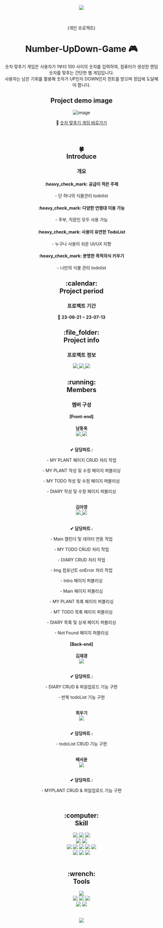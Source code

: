 <div align="center">
  <img src="https://capsule-render.vercel.app/api?type=waving&color=auto&height=200&section=header&text=Number%20UpDown%20Game&fontSize=60" />
</div>
<br/>
<br/>
<div align="center">  
  <p>(개인 프로젝트)</p>
  <h1>
    Number-UpDown-Game 🎮
  </h1>
  <p>숫자 맞추기 게임은 사용자가 1부터 100 사이의 숫자를 입력하여, 컴퓨터가 생성한 랜덤 숫자를 맞추는 간단한 웹 게임입니다.<br />  
    사용자는 남은 기회를 활용해 숫자가 UP인지 DOWN인지 힌트를 받으며 정답에 도달해야 합니다.</p>
</div>
<div align="center">  
  <h2>
    Project demo image
  </h2>
</div>
<div align="center">

![image](https://img1.daumcdn.net/thumb/R1280x0/?scode=mtistory2&fname=https%3A%2F%2Fblog.kakaocdn.net%2Fdn%2FcrwQI2%2FbtsLbU0ltPW%2FKbsYJHckbkKtcNVlM3i9f0%2Fimg.png)

</div>
<div align="center"> 
  <span>
    🔹
    <a href="https://number-game-demo.netlify.app/" target="_blank">숫자 맞추기 게임 바로가기</a>  
  </span>
</div>
<br/><br/>
<div align="center">  
  <h2>
    🍀<br/>
    Introduce<br/>
  </h2>
</div>
<div align="center">
  <h3>
    개요
  </h3>
</div>
<div align="center">
  <h4>
    :heavy_check_mark:
    공급이 적은 주제
  </h4>
  <p>
    - 단 하나의 식물관리 todolist
  </p>  
  <h4>
    :heavy_check_mark:
    다양한 연령대 이용 가능
  </h4>
  <p>
    - 주부, 직장인 모두 사용 가능
  </p>
  <h4>
    :heavy_check_mark:
    사용이 유연한 TodoList
  </h4>
  <p>
    - 누구나 사용이 쉬운 UI/UX 지향
  </p>  
  <h4>
    :heavy_check_mark:
    분명한 목적의식 키우기
  </h4>
  <p>
    - 나만의 식물 관리 todolist
  </p>
</div>
<div align="center">  
  <h2>
    :calendar:<br/>
    Project period
  </h2>
  <h3>
    프로젝트 기간
  </h3>
</div>
<div align="center"> 
  <p>
    🔸 <b>23-06-21 ~ 23-07-13</b>
  </p>
</div>
<div align="center">  
  <h2>
    :file_folder:<br/>
    Project info
  </h2>
  <h3>
    프로젝트 정보
  </h3>
</div>
<div align="center">  
  <div>
    <a href="https://github.com/devdong9897/growgreen" target="_blank">
        <img src="https://img.shields.io/badge/GitHub-181717?style=flat&logo=github&logoColor=fff"/>
      </a>
    <a href="https://maize-perfume-3b7.notion.site/1-TodoList-Grow-Green-d560a969307441a3a59024c019aba580?pvs=4" target="_blank">
        <img src="https://img.shields.io/badge/Notion-fff?style=flat&logo=Notion&logoColor=000"/>
      </a>
    <a href="https://www.figma.com/file/pjOQRR8Mto6i1kXXhwkIwe/%5B%ED%98%91%EC%97%85-1%EC%B0%A8-%ED%94%84%EB%A1%9C%EC%A0%9D%ED%8A%B8%5D-%EC%8B%9D%EB%AC%BC-%EA%B4%80%EB%A6%AC-%ED%88%AC%EB%91%90%EB%A6%AC%EC%8A%A4%ED%8A%B8?type=design&node-id=224-594&mode=design" target="_blank">
        <img src="https://img.shields.io/badge/Figma-F24E1E?style=flat&logo=figma&logoColor=fff"/>
      </a>
  </div>
</div>
<div align="center">  
  <h2>
    :running:<br/>
    Members
  </h2>
  <h3>
    멤버 구성
  </h3>
</div>
<div align="center">  
  <h4>
    <b>[Front-end]</b>
  </h4>
    <span>
      <b>남동욱</b>
      <br />
      <a href="https://github.com/devdong9897" target="_blank">
        <img src="https://img.shields.io/badge/GitHub-181717?style=flat&logo=github&logoColor=fff"/>
      </a>
      <a href="https://www.notion.so/1-TodoList-Grow-Green-d560a969307441a3a59024c019aba580" target="_blank">
       <img src="https://img.shields.io/badge/Notion-fff?style=flat&logo=Notion&logoColor=000"/>
      </a>
      <br />
    </span>
    <br />
    <p><b>✔ 담당파트 : </b></p>
    <p>
     - MY PLANT 페이지 CRUD 처리 작업
    </p>
    <p>
     - MY PLANT 작성 및 수정 페이지 퍼블리싱
    </p>
    <p>
     - MY TODO 작성 및 수정 페이지 퍼블리싱
    </p>
    <p>
     - DIARY 작성 및 수정 페이지 퍼블리싱
    </p>    
    <br/>
  <span>
      <b>김아영</b>
      <br />
      <a href="https://github.com/kimaydev" target="_blank">
        <img src="https://img.shields.io/badge/GitHub-181717?style=flat&logo=github&logoColor=fff"/>
      </a>            
      <a href="https://kimaydev.notion.site/kimaydev/FE-7a53f9f631f146c88c39413cd175a9d0" target="_blank">
       <img src="https://img.shields.io/badge/Notion-fff?style=flat&logo=Notion&logoColor=000"/>
      </a>
      <br />
    </span>
    <br />
    <p><b>✔ 담당파트 : </b></p>    
    <p>
      - Main 캘린더 및 데이터 연동 작업
    </p>
    <p>
      - MY TODO CRUD 처리 작업
    </p>
    <p>
      - DIARY CRUD 처리 작업
    </p>
    <p>
      - Img 컴포넌트 onError 처리 작업
    </p>
    <p>
      - Intro 페이지 퍼블리싱
    </p>
    <p>
      - Main 페이지 퍼블리싱
    </p>
    <p>
      - MY PLANT 목록 페이지 퍼블리싱
    </p>
    <p>
      - MT TODO 목록 페이지 퍼블리싱
    </p>
    <p>
      - DIARY 목록 및 상세 페이지 퍼블리싱
    </p>
    <p>
      - Not Found 페이지 퍼블리싱
    </p>
  <h4>
      <b>[Back-end]</b>
    </h4>
    <span>
      <b>김재경</b>
      <br />
      <a href="https://github.com/worud150">
        <img src="https://img.shields.io/badge/GitHub-181717?style=flat&logo=github&logoColor=fff"/>
      </a>
      <br />
    </span>
    <br />
    <p><b>✔ 담당파트 : </b></p>
    <p>
      - DIARY CRUD & 파일업로드 기능 구현
    </p>
    <p>
      - 반복 todoList 기능 구현
    </p>
    <br/>
    <span>
      <b>최우기</b>
      <br />
      <a href="https://github.com/renew23228">
        <img src="https://img.shields.io/badge/GitHub-181717?style=flat&logo=github&logoColor=fff"/>
      </a>
      <br />
    </span>
    <br />
    <p><b>✔ 담당파트 : </b></p>
    <p>
      - todoList CRUD 기능 구현
    </p>
    <br/>
    <span>
      <b>배서윤</b>
      <br />
      <a href="https://github.com/sybbb1111">
        <img src="https://img.shields.io/badge/GitHub-181717?style=flat&logo=github&logoColor=fff"/>
      </a>
      <br />
    </span>
    <br />
    <p><b>✔ 담당파트 : </b></p>
    <p>
      - MYPLANT CRUD & 파일업로드 기능 구현
    </p>    
</div>
<br/>
<div align="center">  
  <h2>
    :computer:<br/>
    Skill
  </h2>
</div>
<div align="center">
  <img src="https://img.shields.io/badge/HTML5-E34F26?style=flat&logo=html5&logoColor=fff"/>
  <img src="https://img.shields.io/badge/CSS3-1572B6?style=flat&logo=css3&logoColor=fff"/>
  <img src="https://img.shields.io/badge/JavaScript-F7DF1E?style=flat&logo=javascript&logoColor=fff"/>
  <br/>
  <img src="https://img.shields.io/badge/React-61DAFB?style=flat&logo=react&logoColor=fff"/>
  <img src="https://img.shields.io/badge/styledcomponents-DB7093?style=flat&logo=styledcomponents&logoColor=fff"/>  
  <br/>
  <img src="https://img.shields.io/badge/Swiper-528DD7?style=flat&logo=swiper&logoColor=fff"/>
  <img src="https://img.shields.io/badge/Prettier-F7B93E?style=flat&logo=prettier&logoColor=fff"/>
  <img src="https://img.shields.io/badge/Axios-5A29E4?style=flat&logo=axios&logoColor=fff"/>
  <img src="https://img.shields.io/badge/AntDesign-0170FE?style=flat&logo=antdesign&logoColor=fff"/>
  <img src="https://img.shields.io/badge/FontAwesome-528DD7?style=flat&logo=fontawesome&logoColor=fff"/>
  <br/>
  <img src="https://img.shields.io/badge/Photoshop-001d34?style=flat&logo=adobephotoshop&logoColor=2fa3f7"/>
  <img src="https://img.shields.io/badge/Illustrator-FF9A00?style=flat&logo=adobeIllustrator&logoColor=fff"/>
  <img src="https://img.shields.io/badge/Figma-F24E1E?style=flat&logo=figma&logoColor=fff"/>
</div>
<br/>
<div align="center">  
  <h2>
    :wrench:<br/>
    Tools
  </h2>
</div>
<div align="center">
  <img src="https://img.shields.io/badge/Visual Studio Code-007ACC?style=flat&logo=visualstudiocode&logoColor=fff"/>
  <br/>
  <img src="https://img.shields.io/badge/Git-F05032?style=flat&logo=git&logoColor=fff"/>
  <img src="https://img.shields.io/badge/GitHub-181717?style=flat&logo=github&logoColor=fff"/>  
  <img src="https://img.shields.io/badge/Sourcetree-0052CC?style=flat&logo=sourcetree&logoColor=fff"/>
  <br/>
  <img src="https://img.shields.io/badge/Slack-4A154B?style=flat&logo=slack&logoColor=fff"/>
  <img src="https://img.shields.io/badge/Notion-fff?style=flat&logo=Notion&logoColor=000"/>
</div>
<br/>
<br/>
<div align="center">
  <img src="https://capsule-render.vercel.app/api?type=waving&color=0:badebc,100:009a3e&height=150&section=footer" />
</div>
